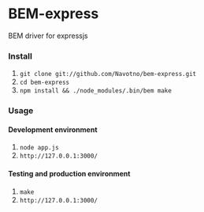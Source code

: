 BEM-express
===========

BEM driver for expressjs

### Install
 1. `git clone git://github.com/Navotno/bem-express.git`
 2. `cd bem-express`
 3. `npm install && ./node_modules/.bin/bem make`

### Usage
#### Development environment
 1. `node app.js`
 2. `http://127.0.0.1:3000/`

#### Testing and production environment
 1. `make`
 2. `http://127.0.0.1:3000/`